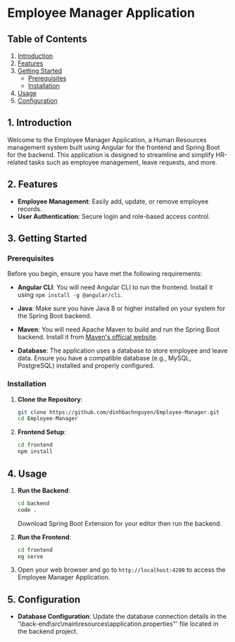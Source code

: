 # Employee Manager Application

## Table of Contents

1. [Introduction](#introduction)
2. [Features](#features)
3. [Getting Started](#getting-started)
   - [Prerequisites](#prerequisites)
   - [Installation](#installation)
4. [Usage](#usage)
5. [Configuration](#configuration)


## 1. Introduction

Welcome to the Employee Manager Application, a Human Resources management system built using Angular for the frontend and Spring Boot for the backend. This application is designed to streamline and simplify HR-related tasks such as employee management, leave requests, and more.

## 2. Features

- **Employee Management**: Easily add, update, or remove employee records.
- **User Authentication**: Secure login and role-based access control.

## 3. Getting Started

### Prerequisites

Before you begin, ensure you have met the following requirements:

- **Angular CLI**: You will need Angular CLI to run the frontend. Install it using `npm install -g @angular/cli`.

- **Java**: Make sure you have Java 8 or higher installed on your system for the Spring Boot backend.

- **Maven**: You will need Apache Maven to build and run the Spring Boot backend. Install it from [Maven's official website](https://maven.apache.org/download.cgi).

- **Database**: The application uses a database to store employee and leave data. Ensure you have a compatible database (e.g., MySQL, PostgreSQL) installed and properly configured.

### Installation

1. **Clone the Repository**:

   ```bash
   git clone https://github.com/dinhbachnguyen/Employee-Manager.git
   cd Employee-Manager
   ```

2. **Frontend Setup**:

   ```bash
   cd frontend
   npm install
   ```
   
## 4. Usage

1. **Run the Backend**:

   ```bash
   cd backend
   code .
   ```
   Download Spring Boot Extension for your editor then run the backend.
   
2. **Run the Frontend**:

   ```bash
   cd frontend
   ng serve
   ```

3. Open your web browser and go to `http://localhost:4200` to access the Employee Manager Application.

## 5. Configuration

- **Database Configuration**: Update the database connection details in the '\back-end\src\main\resources\application.properties"' file located in the backend project.



